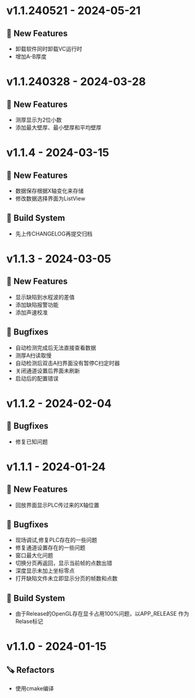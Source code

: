 # v1.1.240521 - 2024-05-21

## 🎉 New Features
- 卸载软件同时卸载VC运行时
- 增加A-B厚度


# v1.1.240328 - 2024-03-28

## 🎉 New Features
- 测厚显示为2位小数
- 添加最大壁厚、最小壁厚和平均壁厚


# v1.1.4 - 2024-03-15

## 🎉 New Features
- 数据保存根据X轴变化来存储
- 修改数据选择界面为ListView

## 🧱 Build System
- 先上传CHANGELOG再提交归档


# v1.1.3 - 2024-03-05

## 🎉 New Features
- 显示缺陷到水程波的差值
- 添加缺陷报警功能
- 添加声速校准

## 🐛 Bugfixes
- 自动检测完成后无法直接查看数据
- 测厚A扫读取慢
- 自动检测后双击A扫界面没有暂停C扫定时器
- 关闭通道设置后界面未刷新
- 启动后的配置错误

# v1.1.2 - 2024-02-04

## 🐛 Bugfixes
- 修复已知问题

# v1.1.1 - 2024-01-24

## 🎉 New Features
- 回放界面显示PLC传过来的X轴位置

## 🐛 Bugfixes
- 现场调试,修复PLC存在的一些问题
- 修复通道设置存在的一些问题
- 窗口最大化问题
- 切换分页再返回，显示当前帧的点数出错
- 深度显示未加上坐标零点
- 打开缺陷文件未立即显示分页的帧数和点数

## 🧱 Build System
- 由于Release的OpenGL存在显卡占用100%问题，以APP_RELEASE 作为Relase标记


# v1.1.0 - 2024-01-15

## 🪚 Refactors
- 使用cmake编译



